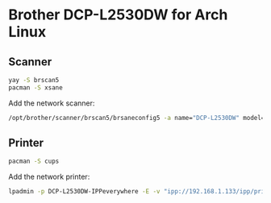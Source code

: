 # Brother DCP-L2530DW for Arch Linux

## Scanner
```sh
yay -S brscan5
pacman -S xsane
```

Add the network scanner:
```sh
/opt/brother/scanner/brscan5/brsaneconfig5 -a name="DCP-L2530DW" model="DCP-L2530DW" ip=192.168.1.133
```


## Printer
```sh
pacman -S cups
```

Add the network printer:
```sh
lpadmin -p DCP-L2530DW-IPPeverywhere -E -v "ipp://192.168.1.133/ipp/print" -m everywhere
```
